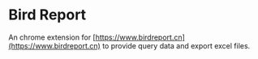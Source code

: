 # Bird Report

An chrome extension for [https://www.birdreport.cn](https://www.birdreport.cn) to provide query data and export excel files.
